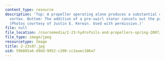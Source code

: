 ```yaml
---
content_type: resource
description: 'Top: A propeller operating alone produces a substantial cavitating hub
  vortex. Bottom: The addition of a pre-swirl stator cancels out the propeller vortex.
  (Photos courtesy of Justin E. Kerwin. Used with permission.)'
file: null
file_location: /coursemedia/2-23-hydrofoils-and-propellers-spring-2007/59b885a6d9dd9952c200cc2aaec106a7_2-23s07.jpg
file_type: image/jpeg
resourcetype: Image
title: 2-23s07.jpg
uid: 59b885a6-d9dd-9952-c200-cc2aaec106a7
---
```

